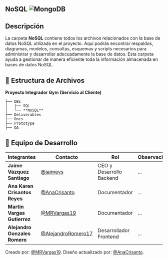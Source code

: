 
##  NoSQL ![MongoDB](https://img.shields.io/badge/MongoDB-%234ea94b.svg?style=for-the-badge&logo=mongodb&logoColor=white)

##  Descripción
La carpeta **NoSQL** contiene todos los archivos relacionados con la base de datos NoSQL utilizada en el proyecto. Aquí podrás encontrar respaldos, diagramas, modelos, consultas, esquemas y scripts necesarios para administrar y desarrollar adecuadamente la base de datos. Esta carpeta ayuda a gestionar de manera eficiente toda la información almacenada en bases de datos NoSQL.

## 📁 **Estructura de Archivos**
**Proyecto Integrador Gym (Servicio al Cliente)**

```plaintext
├── DBs
│   ├── SQL
│   └── **NoSQL**
├── Deliverables
├── Docs
├── Prototype
├── QA
```

## 👥 **Equipo de Desarrollo**

| Integrantes                   | Contacto                                                   | Rol                      | Observaciones |
| ----------------------------- | ---------------------------------------------------------- | ------------------------ | ------------- |
| **Jaime Vázquez Santiago**    | [@jaimevs](https://github.com/jaimevs)                     | CEO y Desarrollo Backend | ...           |
| **Ana Karen Crisantos Reyes** | [@AnaCrisanto](https://github.com/AnaCrisanto)             | Documentador             | ...           |
| **Martin Vargas Gutierrez**   | [@MRVargas19](https://github.com/MRVargas19)               | Documentador             | ...           |
| **Alejandro Gonzales Romero** | [@AlejandroRomero17](https://github.com/AlejandroRomero17) | Desarrollador Frontend   | ...           |


Creado por: [@MRVargas19](https://github.com/MRVargas19).
Diseño actualizado por: [@AnaCrisanto](https://github.com/AnaCrisanto).
